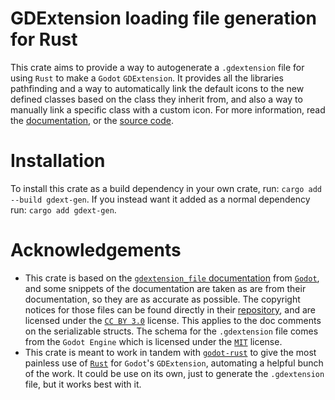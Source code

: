 # GDExtension loading file generation for Rust
This crate aims to provide a way to autogenerate a `.gdextension` file for using `Rust` to make a `Godot` `GDExtension`. It provides all the libraries pathfinding and a way to automatically link the default icons to the new defined classes based on the class they inherit from, and also a way to manually link a specific class with a custom icon. For more information, read the [documentation](https://docs.rs/gdext-gen), or the [source code](https://github.com/sylbeth/gdext-generation).

# Installation

To install this crate as a build dependency in your own crate, run: `cargo add --build gdext-gen`. If you instead want it added as a normal dependency run: `cargo add gdext-gen`.

# Acknowledgements

* This crate is based on the [`gdextension_file` documentation](https://docs.godotengine.org/en/stable/tutorials/scripting/gdextension/gdextension_file.html) from [`Godot`](https://godotengine.org/), and some snippets of the documentation are taken as are from their documentation, so they are as accurate as possible. The copyright notices for those files can be found directly in their [repository](https://github.com/godotengine/godot/blob/master/COPYRIGHT.txt), and are licensed under the [`CC BY 3.0`](https://creativecommons.org/licenses/by/3.0/) license. This applies to the doc comments on the serializable structs. The schema for the `.gdextension` file comes from the `Godot Engine` which is licensed under the [`MIT`](https://github.com/godotengine/godot/blob/master/LICENSE.txt) license.
* This crate is meant to work in tandem with [`godot-rust`](https://godot-rust.github.io/) to give the most painless use of [`Rust`](https://www.rust-lang.org/) for `Godot`'s `GDExtension`, automating a helpful bunch of the work. It could be use on its own, just to generate the `.gdextension` file, but it works best with it.
